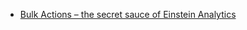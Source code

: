 - [Bulk Actions – the secret sauce of Einstein Analytics](https://visioneer360.com.au/bulk-actions-the-secret-sauce-of-einstein-analytics/)
